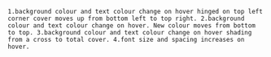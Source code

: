 ``
1.background colour and text colour change on hover hinged on top left corner cover moves up from bottom left to top right.
2.background colour and text colour change on hover. New colour moves from bottom to top.
3.background colour and text colour change on hover shading from a cross to total cover.
4.font size and spacing increases on hover.
``
